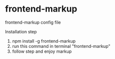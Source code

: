 # frontend-markup
frontend-markup config file

Installation step
1) npm install -g frontend-markup
2) run this command in terminal "frontend-markup"
3) follow step and enjoy markup
